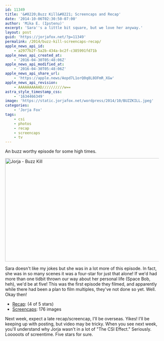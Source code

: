 ```yaml
---
id: 11349
title: '&#8220;Buzz Kill&#8221; Screencaps and Recap'
date: '2014-10-06T02:30:50-07:00'
author: 'Mika E. (Ipstenu)'
excerpt: 'Sara''s a little bit square, but we love her anyway.'
layout: post
guid: 'https://jorjafox.net/?p=11349'
permalink: /2014/buzz-kill-screencaps-recap/
apple_news_api_id:
    - a2977b2f-5a2b-434a-bc2f-c385991fd71b
apple_news_api_created_at:
    - '2016-04-30T05:48:06Z'
apple_news_api_modified_at:
    - '2016-04-30T05:48:06Z'
apple_news_api_share_url:
    - 'https://apple.news/Aopd7L1orQ0q8L8OFmR_XGw'
apple_news_api_revision:
    - AAAAAAAAAAD//////////w==
astra_style_timestamp_css:
    - '1634466349'
image: 'https://static.jorjafox.net/wordpress/2014/10/BUZZKILL.jpeg'
categories:
    - 'Jorja Fox'
tags:
    - csi
    - photos
    - recap
    - screencaps
    - tv
---
```


An buzz worthy episode for some high times.

<img class="aligncenter size-large wp-image-11350" src="//jfo-static.net/wordpress/2014/10/vlcsnap-00067-900x506.jpg" alt="Jorja - Buzz Kill" width="600" height="337" />

Sara doesn't like my jokes but she was in a lot more of this episode. In fact, she was in so many scenes it was a four-star for just that alone! If we'd had more than one tidbit thrown our way about her personal life (Space Bob, heh), we'd be at five! This was the first episode they filmed, and apparently while there had been a plan to film multiples, they've not done so yet. Well. Okay then!
<ul>
 	<li><a href="https://jorjafox.net/wiki/Buzz_Kill">Recap</a>: (4 of 5 stars)</li>
 	<li><a href="https://jorjafox.net/gallery/tv/csi/season15/02-buzzkill/">Screencaps</a>: 176 images</li>
</ul>
Next week, expect a late recap/screencap, I'll be overseas. Yikes! I'll be keeping up with posting, but video may be tricky. When you see next week, you'll understand why Jorja wasn't in a lot of "The CSI Effect." Seriously. Looooots of screentime. Five stars for sure.